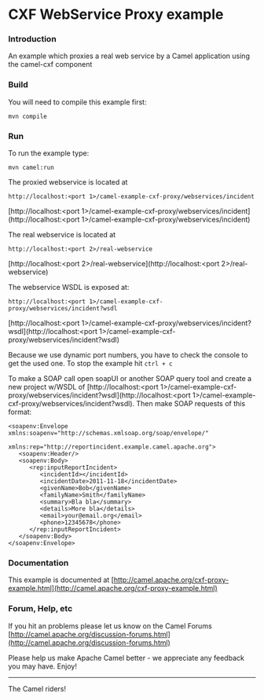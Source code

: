 # CXF WebService Proxy example

### Introduction

An example which proxies a real web service by a Camel application using the camel-cxf component

### Build
You will need to compile this example first:

	mvn compile

### Run

To run the example type:
	
	mvn camel:run

The proxied webservice is located at

	http://localhost:<port 1>/camel-example-cxf-proxy/webservices/incident

[http://localhost:<port 1>/camel-example-cxf-proxy/webservices/incident](http://localhost:<port 1>/camel-example-cxf-proxy/webservices/incident)

The real webservice is located at

	http://localhost:<port 2>/real-webservice
	
[http://localhost:<port 2>/real-webservice](http://localhost:<port 2>/real-webservice)

The webservice WSDL is exposed at:

	http://localhost:<port 1>/camel-example-cxf-proxy/webservices/incident?wsdl
	
[http://localhost:<port 1>/camel-example-cxf-proxy/webservices/incident?wsdl](http://localhost:<port 1>/camel-example-cxf-proxy/webservices/incident?wsdl)

Because we use dynamic port numbers, you have to check the console to get the used one.
To stop the example hit `ctrl + c`

To make a SOAP call open soapUI or another SOAP query tool and create a new
project w/WSDL of [http://localhost:<port 1>/camel-example-cxf-proxy/webservices/incident?wsdl](http://localhost:<port 1>/camel-example-cxf-proxy/webservices/incident?wsdl).
Then make SOAP requests of this format:

	<soapenv:Envelope xmlns:soapenv="http://schemas.xmlsoap.org/soap/envelope/" 
	                  xmlns:rep="http://reportincident.example.camel.apache.org">
	   <soapenv:Header/>
	   <soapenv:Body>
	      <rep:inputReportIncident>
	         <incidentId></incidentId>
	         <incidentDate>2011-11-18</incidentDate>
	         <givenName>Bob</givenName>
	         <familyName>Smith</familyName>
	         <summary>Bla bla</summary>
	         <details>More bla</details>
	         <email>your@email.org</email>
	         <phone>12345678</phone>
	      </rep:inputReportIncident>
	   </soapenv:Body>
	</soapenv:Envelope>

### Documentation

This example is documented at [http://camel.apache.org/cxf-proxy-example.html](http://camel.apache.org/cxf-proxy-example.html)

### Forum, Help, etc 

If you hit an problems please let us know on the Camel Forums
  [http://camel.apache.org/discussion-forums.html](http://camel.apache.org/discussion-forums.html)

Please help us make Apache Camel better - we appreciate any feedback you may
have.  Enjoy!

------------------------
The Camel riders!